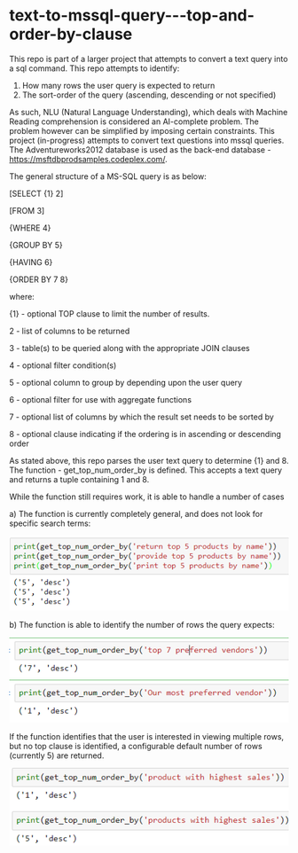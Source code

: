 # text-to-mssql-query---top-and-order-by-clause
This repo is part of a larger project that attempts to convert a text query into a sql command. This repo attempts to identify:
1) How many rows the user query is expected to return
2) The sort-order of the query (ascending, descending or not specified)

As such, NLU (Natural Language Understanding), which deals with Machine Reading comprehension is considered an AI-complete problem. The problem however can be simplified by imposing certain constraints. This project (in-progress) attempts to convert text questions into mssql queries. The Adventureworks2012 database is used as the back-end database - https://msftdbprodsamples.codeplex.com/.

The general structure of a MS-SQL query is as below:

[SELECT {1} 2]

[FROM 3]

{WHERE 4}

{GROUP BY 5}

{HAVING 6}

{ORDER BY 7 8} 


where:

{1} - optional TOP clause to limit the number of results.

2   - list of columns to be returned

3   - table(s) to be queried along with the appropriate JOIN clauses

4   - optional filter condition(s)

5   - optional column to group by depending upon the user query

6   - optional filter for use with aggregate functions

7   - optional list of columns by which the result set needs to be sorted by

8   - optional clause indicating if the ordering is in ascending or descending order

As stated above, this repo parses the user text query to determine {1} and 8.
The function - get_top_num_order_by is defined. This accepts a text query and returns a tuple containing 1 and 8.



While the function still requires work, it is able to handle a number of cases

a) The function is currently completely general, and does not look for specific search terms:

![flexible](images/flexible.PNG)

b) The function is able to identify the number of rows the query expects:

![flexible](images/num_row.PNG)

If the function identifies that the user is interested in viewing multiple rows, but no top clause is identified, a configurable default  number of rows (currently 5) are returned.

![default](images/def_rows.PNG)



